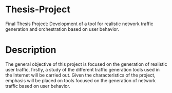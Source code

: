 # Thesis-Project
Final Thesis Project: Development of a tool for realistic network traffic generation and orchestration based on user behavior.
# Description
The general objective of this project is focused on the generation of realistic user traffic, 
firstly, a study of the different traffic generation tools used in the Internet will be carried out. 
Given the characteristics of the project, emphasis will be placed on tools focused on the generation of network traffic based on user behavior.
